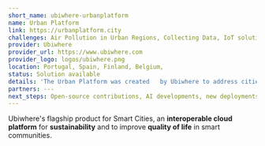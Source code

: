 ```yaml
---
short_name: ubiwhere-urbanplatform
name: Urban Platform
link: https://urbanplatform.city
challenges: Air Pollution in Urban Regions, Collecting Data, IoT solutions crisis management
provider: Ubiwhere
provider_url: https://www.ubiwhere.com
provider_logo: logos/ubiwhere.png
location: Portugal, Spain, Finland, Belgium,
status: Solution available
details: 'The Urban Platform was created   by Ubiwhere to address cities’ daily challenges and truly prepared them for the  future. Easy, intuitive and comprehensive, it offers a global and integrated view of the city to Municipalities, authorities and service providers, displaying information on its several verticals, from mobility and energy to air quality and sustainability.<br><br>With the new service of atmospheric monitoring, Urban Platform offers cities valuable indicators for more efficient management of services (on the scope of  Mobility,  for  instance),  with  direct  impact  over  air  quality,  so  they  can  be aligned   with   the   European   and   international   metrics   for   sustainable development (such as the UN’s Sustainable Development Goals) and focus on improving the quality of life of its citizens through a clean and safe air.<br><br><img src="images/ubiwhere_urbanplatform.png"/>'
partners: ---
next_steps: Open-source contributions, AI developments, new deployments and improvements.
---
```


Ubiwhere's flagship product for Smart Cities, an **interoperable cloud platform** for **sustainability** and to improve **quality of life** in smart communities.